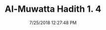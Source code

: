 ---
title        : "Al-Muwatta Hadith 1. 4"
date         : 7/25/2018 12:27:48 PM
draft        : false
type         : "hadith"
layout       : "hadith"
BookCode     : "AMH"
VolumeNumber : "1"
HadithNumber : "4"
categories  :  ["Prayer Time - The Times of Prayer"]
---